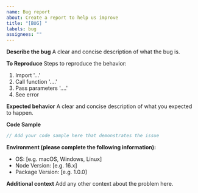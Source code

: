 ```yaml
---
name: Bug report
about: Create a report to help us improve
title: "[BUG] "
labels: bug
assignees: ""
---
```


**Describe the bug**
A clear and concise description of what the bug is.

**To Reproduce**
Steps to reproduce the behavior:

1. Import '...'
2. Call function '....'
3. Pass parameters '....'
4. See error

**Expected behavior**
A clear and concise description of what you expected to happen.

**Code Sample**

```typescript
// Add your code sample here that demonstrates the issue
```

**Environment (please complete the following information):**

- OS: [e.g. macOS, Windows, Linux]
- Node Version: [e.g. 16.x]
- Package Version: [e.g. 1.0.0]

**Additional context**
Add any other context about the problem here.
